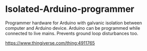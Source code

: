 # Isolated-Arduino-programmer

Programmer hardware for Arduino with galvanic isolation between computer and Arduino device.
Arduino can be programmed while connected to live mains. Prevents ground loop disturbances too.  

https://www.thingiverse.com/thing:4911765
